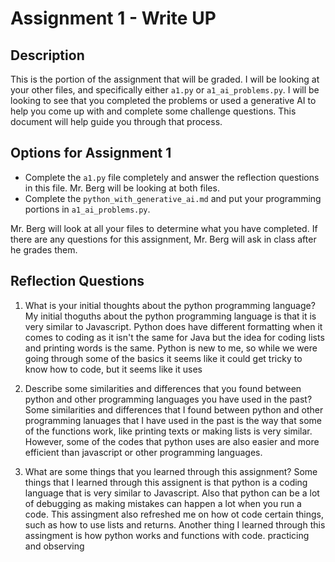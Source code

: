 # Assignment 1 - Write UP

## Description
This is the portion of the assignment that will be graded.  I will be looking at your other files, and specifically either `a1.py` or `a1_ai_problems.py`.  I will be looking to see that you completed the problems or used a generative AI to help you come up with and complete some challenge questions.  This document will help guide you through that process.

## Options for Assignment 1
- Complete the `a1.py` file completely and answer the reflection questions in this file.  Mr. Berg will be looking at both files.
- Complete the `python_with_generative_ai.md` and put your programming portions in `a1_ai_problems.py`.

Mr. Berg will look at all your files to determine what you have completed.  If there are any questions for this assignment, Mr. Berg will ask in class after he grades them.


## Reflection Questions

1. What is your initial thoughts about the python programming language?
My initial thoguths about the python programming language is that it is very similar to Javascript. Python does have different formatting when it comes to coding as it isn't the same for Java but the idea for coding lists and printing words is the same. Python is new to me, so while we were going through some of the basics it seems like it could get tricky to know how to code, but it seems like it uses  


2. Describe some similarities and differences that you found between python and other programming languages you have used in the past?
Some similarities and differences that I found between python and other programming lanuages that I have used in the past is the way that some of the functions work, like printing texts or making lists is very similar. However, some of the codes that python uses are also easier and more efficient than javascript or other programming languages. 


3. What are some things that you learned through this assignment?
Some things that I learned through this assignent is that python is a coding language that is very similar to Javascript. Also that python can be a lot of debugging as making mistakes can happen a lot when you run a code. This assingment also refreshed me on how ot code certain things, such as how to use lists and returns. Another thing I learned through this assingment is  how python works and functions with code. practicing and observing